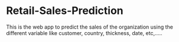 # Retail-Sales-Prediction
This is the web app to predict the sales of the organization  using the different variable like customer, country, thickness, date, etc,.....
